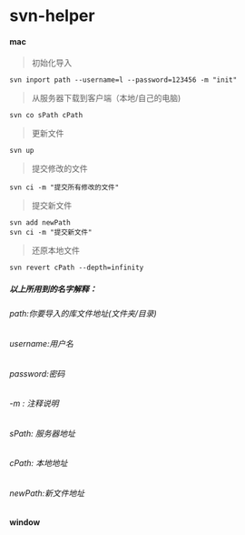 # svn-helper

#### mac
> 初始化导入

	svn inport path --username=l --password=123456 -m "init"

> 从服务器下载到客户端（本地/自己的电脑)

	svn co sPath cPath
> 更新文件

	svn up

> 提交修改的文件

	svn ci -m "提交所有修改的文件"

> 提交新文件

	svn add newPath
	svn ci -m "提交新文件"

> 还原本地文件

	svn revert cPath --depth=infinity

##### 以上所用到的名字解释：

###### path:你要导入的库文件地址(文件夹/目录)
###### username:用户名
###### password:密码
###### -m : 注释说明
###### sPath: 服务器地址
###### cPath: 本地地址
###### newPath:新文件地址

#### window